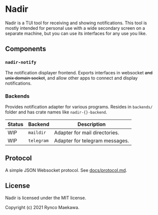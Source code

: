 # Nadir

Nadir is a TUI tool for receiving and showing notifications. This tool is mostly intended for personal use with a wide secondary screen on a separate machine, but you can use its interfaces for any use you like.

## Components

### `nadir-notify`

The notification displayer frontend. Exports interfaces in websocket ~~and unix domain socket~~, and allow other apps to connect and display notifications.

### Backends

Provides notification adapter for various programs. Resides in `backends/` folder and has crate names like `nadir-{}-backend`.

| Status | Backend    | Description                    |
| ------ | ---------- | ------------------------------ |
| WIP    | `maildir`  | Adapter for mail directories.  |
| WIP    | `telegram` | Adapter for telegram messages. |

## Protocol

A simple JSON Websocket protocol. See [docs/protocol.md](docs/protocol.md).

## License

Nadir is licensed under the MIT license.

Copyright (c) 2021 Rynco Maekawa.
